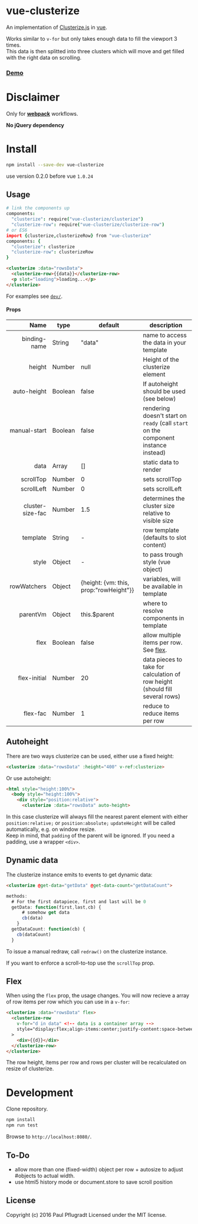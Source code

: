 # vue-clusterize

An implementation of [Clusterize.js](https://nexts.github.io/Clusterize.js/) in [vue](http://vuejs.org/).

Works similar to `v-for` but only takes enough data to fill the viewport  3 times.  
This data is then splitted into three clusters which will move and get filled with the right data on scrolling.

### [Demo](https://vue-comps.github.io/vue-clusterize/)

# Disclaimer

Only for [**webpack**](https://webpack.github.io/) workflows.

**No jQuery dependency**

# Install

```sh
npm install --save-dev vue-clusterize
```

use version 0.2.0 before vue `1.0.24`

## Usage
```coffee
# link the components up
components:
  "clusterize": require("vue-clusterize/clusterize")
  "clusterize-row": require("vue-clusterize/clusterize-row")
# or ES6
import {clusterize,clusterizeRow} from "vue-clusterize"
components: {
  "clusterize": clusterize
  "clusterize-row": clusterizeRow
}
```
```html
<clusterize :data="rowsData">
  <clusterize-row>{{data}}</clusterize-row>
  <p slot="loading">loading...</p>
</clusterize>
```
For examples see [`dev/`](https://github.com/vue-comps/vue-clusterize/tree/master/dev).

#### Props
| Name | type | default | description |
| ---:| --- | ---| --- |
| binding-name | String | "data" | name to access the data in your template |
| height | Number | null | Height of the clusterize element |
| auto-height | Boolean | false | If autoheight should be used (see below) |
| manual-start | Boolean | false | rendering doesn't start on `ready` (call `start` on the component instance instead)|
| data | Array | [] | static data to render |
| scrollTop | Number | 0 | sets scrollTop |
| scrollLeft | Number | 0 | sets scrollLeft |
| cluster-size-fac | Number | 1.5 | determines the cluster size relative to visible size |
| template | String | - | row template (defaults to slot content) |
| style | Object | - | to pass trough style (vue object) |
| rowWatchers | Object | {height: {vm: this, prop:"rowHeight"}} | variables, will be available in template |
| parentVm | Object | this.$parent | where to resolve components in template |
| flex | Boolean | false | allow multiple items per row. See [flex](#flex). |
| flex-initial | Number | 20 | data pieces to take for calculation of row height (should fill several rows) |
| flex-fac | Number | 1 | reduce to reduce items per row |

## Autoheight

There are two ways clusterize can be used, either use a fixed height:
```html
<clusterize :data="rowsData" :height="400" v-ref:clusterize>
```

Or use autoheight:
```html
<html style="height:100%">
  <body style="height:100%">
    <div style="position:relative">
      <clusterize :data="rowsData" auto-height>
```
In this case clusterize will always fill the nearest parent element with either `position:relative;` or `position:absolute;`
`updateHeight` will be called automatically, e.g. on window resize.  
Keep in mind, that `padding` of the parent will be ignored. If you need a padding, use a wrapper `<div>`.

## Dynamic data

The clusterize instance emits to events to get dynamic data:
```html
<clusterize @get-data="getData" @get-data-count="getDataCount">
```
```js
methods:
  # For the first datapiece, first and last will be 0
  getData: function(first,last,cb) {
      # somehow get data
      cb(data)
    }
  getDataCount: function(cb) {
    cb(dataCount)
  }
```
To issue a manual redraw, call `redraw()` on the clusterize instance.

If you want to enforce a scroll-to-top use the `scrollTop` prop.

## Flex

When using the `flex` prop, the usage changes. You will now recieve a array of row items per row which you can use in a `v-for`:
```html
<clusterize :data="rowsData" flex>
  <clusterize-row
    v-for="d in data" <!-- data is a container array -->
    style="display:flex;align-items:center;justify-content:space-between"
  >
    <div>{{d}}</div>
  </clusterize-row>
</clusterize>
```
The row height, items per row and rows per cluster will be recalculated on resize of clusterize.

# Development
Clone repository.
```sh
npm install
npm run test
```
Browse to `http://localhost:8080/`.

## To-Do
- allow more than one (fixed-width) object per row + autosize to adjust #objects to actual width.
- use html5 history mode or document.store to save scroll position

## License
Copyright (c) 2016 Paul Pflugradt
Licensed under the MIT license.
